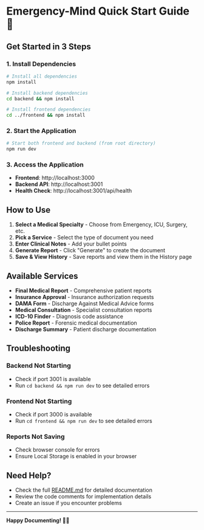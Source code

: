 # Emergency-Mind Quick Start Guide 🚀

## Get Started in 3 Steps

### 1. Install Dependencies
```bash
# Install all dependencies
npm install

# Install backend dependencies
cd backend && npm install

# Install frontend dependencies
cd ../frontend && npm install
```

### 2. Start the Application
```bash
# Start both frontend and backend (from root directory)
npm run dev
```

### 3. Access the Application
- **Frontend**: http://localhost:3000
- **Backend API**: http://localhost:3001
- **Health Check**: http://localhost:3001/api/health

## How to Use

1. **Select a Medical Specialty** - Choose from Emergency, ICU, Surgery, etc.
2. **Pick a Service** - Select the type of document you need
3. **Enter Clinical Notes** - Add your bullet points
4. **Generate Report** - Click "Generate" to create the document
5. **Save & View History** - Save reports and view them in the History page

## Available Services

- **Final Medical Report** - Comprehensive patient reports
- **Insurance Approval** - Insurance authorization requests
- **DAMA Form** - Discharge Against Medical Advice forms
- **Medical Consultation** - Specialist consultation reports
- **ICD-10 Finder** - Diagnosis code assistance
- **Police Report** - Forensic medical documentation
- **Discharge Summary** - Patient discharge documentation

## Troubleshooting

### Backend Not Starting
- Check if port 3001 is available
- Run `cd backend && npm run dev` to see detailed errors

### Frontend Not Starting
- Check if port 3000 is available
- Run `cd frontend && npm run dev` to see detailed errors

### Reports Not Saving
- Check browser console for errors
- Ensure Local Storage is enabled in your browser

## Need Help?

- Check the full [README.md](README.md) for detailed documentation
- Review the code comments for implementation details
- Create an issue if you encounter problems

---

**Happy Documenting! 🏥📄**




